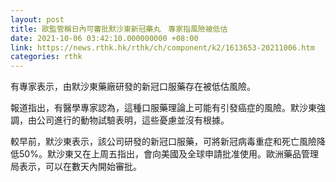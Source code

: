 ```yaml
---
layout: post
title: 歐監管稱日內可審批默沙東新冠藥丸　專家指風險被低估
date: 2021-10-06 03:42:10.000000000 +08:00
link: https://news.rthk.hk/rthk/ch/component/k2/1613653-20211006.htm
categories: rthk
---
```


有專家表示，由默沙東藥廠研發的新冠口服藥存在被低估風險。

報道指出，有醫學專家認為，這種口服藥理論上可能有引發癌症的風險。默沙東強調，由公司進行的動物試驗表明，這些憂慮並沒有根據。

較早前，默沙東表示，該公司研發的新冠口服藥，可將新冠病毒重症和死亡風險降低50%。默沙東又在上周五指出，會向美國及全球申請批准使用。歐洲藥品管理局表示，可以在數天內開始審批。
